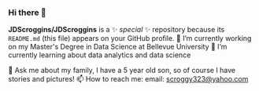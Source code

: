 ### Hi there 👋

**JDScroggins/JDScroggins** is a ✨ _special_ ✨ repository because its `README.md` (this file) appears on your GitHub profile.
🔭 I’m currently working on my Master's Degree in Data Science at Bellevue University
🌱 I’m currently learning about data analytics and data science

💬 Ask me about my family, I have a 5 year old son, so of course I have stories and pictures!
📫 How to reach me: email: scroggy323@yahoo.com

